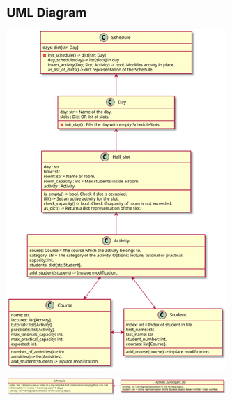 # UML Diagram

<div hidden>
@startuml
'Change only this value depending of the number of @startuml/@enduml on the full file
'https://forum.plantuml.net/13673/make-multiple-%40startuml%40enduml-blocks-file-generate-diagram
!$max=2
!$i=1
label l [
!while $i < $max+1
  {{
  !include %filename()!$i
  }}
  !$i = $i +1
!endwhile
]
@enduml

@startuml FirstDiagram

class Schedule{
    days: dict[str: Day]
    -init_schedule() -> dict[str: Day]
    day_schedule(day) -> list[slots] in day
    insert_activity(Day, Slot, Activity) -> bool. Modifies activity in place.
    as_list_of_dicts() -> dict representation of the Schedule.
}

class Day{
    day: str = Name of the day.
    slots : Dict OR list of slots.
    -init_day() : Fills the day with empty ScheduleSlots.
}

class Hall_slot{
    day : str
    time: str.
    room: str = Name of room.
    room_capacity : int = Max students inside a room.
    activity : Activity.
    is_empty() -> bool. Check if slot is occupied.
    fill() -> Set an active activity for the slot.
    check_capacity() -> bool. Check if capacity of room is not exceeded.
    as_dict() -> Return a dict representation of the slot.
}

class Activity{
    add_student(student) -> Inplace modification.
    course: Course = The course which the activity belongs to.
    category: str = The category of the activity. Options: lecture, tutorial or practical.
    capacity: int.
    students: dict[str, Student].
}

class Course{
    number_of_activities() -> int.
    activities() -> list(Activities).
    add_student(Student) -> inplace modification.
    name: str.
    lectures: list[Activity].
    tutorials: list[Activity].
    practicals: list[Activity].
    max_tutorials_capacity: int.
    max_practical_capacity: int.
    expected: int.
}

class Student{
    add_course(course) -> inplace modification.
    index: int = Index of student in file.
    first_name: str.
    last_name: str.
    student_number: int.
    courses: list[Course].
}

Day -up-> Schedule
Hall_slot -up-> Day
Activity -up-> Hall_slot
Activity <-down-> Course
Activity <-down-> Student
Course <-right-> Student


@enduml

@startuml ModelDiagram

object Schedule{
    {field} index : int = Maps a unique index to a day-timeslot-hall combination ranging from 0 to 144 
        ((4 timeslots * 7 rooms + 1 evening slot) * 5 days).
    activity : str = string representation of the Activity object.
}

object Activity_participant_list{
    activity : str = string representation of the Activity object.
    student : str = string representation of the Student object. Based on their index number.
}

Schedule <- Activity_participant_list

@enduml

</div>

![UML Diagram](FirstDiagram.svg)

![Model Diagram](ModelDiagram.svg)